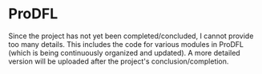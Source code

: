 # ProDFL
Since the project has not yet been completed/concluded, I cannot provide too many details. This includes the code for various modules in ProDFL (which is being continuously organized and updated). A more detailed version will be uploaded after the project's conclusion/completion.
